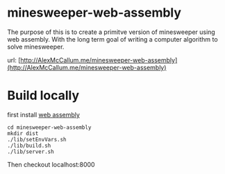 # minesweeper-web-assembly

The purpose of this is to create a primitve version of minesweeper using web assembly.
With the long term goal of writing a computer algorithm to solve minesweeper.

url: [http://AlexMcCallum.me/minesweeper-web-assembly](http://AlexMcCallum.me/minesweeper-web-assembly)


# Build locally

first install [web assembly](http://webassembly.org/getting-started/developers-guide/)
```
cd minesweeper-web-assembly
mkdir dist
./lib/setEnvVars.sh
./lib/build.sh
./lib/server.sh
```
Then checkout localhost:8000
